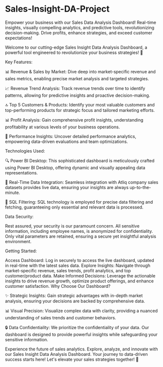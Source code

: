 # Sales-Insight-DA-Project
Empower your business with our Sales Data Analysis Dashboard! Real-time insights, visually compelling analytics, and predictive tools, revolutionizing decision-making. Drive profits, enhance strategies, and exceed customer expectations!

Welcome to our cutting-edge Sales Insight Data Analysis Dashboard, a powerful tool engineered to revolutionize your business strategies! 🚀

Key Features:

📊 Revenue & Sales by Market: Dive deep into market-specific revenue and sales metrics, enabling precise market analysis and targeted strategies.

📈 Revenue Trend Analysis: Track revenue trends over time to identify patterns, allowing for predictive insights and proactive decision-making.

🔝 Top 5 Customers & Products: Identify your most valuable customers and top-performing products for strategic focus and tailored marketing efforts.

📊 Profit Analysis: Gain comprehensive profit insights, understanding profitability at various levels of your business operations.

🚀 Performance Insights: Uncover detailed performance analytics, empowering data-driven evaluations and team optimizations.

Technologies Used:

🔍 Power BI Desktop: This sophisticated dashboard is meticulously crafted using Power BI Desktop, offering dynamic and visually appealing data representations.

🔄 Real-Time Data Integration: Seamless integration with Atliq company sales datasets provides live data, ensuring your insights are always up-to-the-minute.

💾 SQL Filtering: SQL technology is employed for precise data filtering and fetching, guaranteeing only essential and relevant data is processed.

Data Security:

Rest assured, your security is our paramount concern. All sensitive information, including employee names, is anonymized for confidentiality. Only vital parameters are retained, ensuring a secure yet insightful analysis environment.

Getting Started:

Access Dashboard: Log in securely to access the live dashboard, updated in real-time with the latest sales data.
Explore Insights: Navigate through market-specific revenue, sales trends, profit analytics, and top customer/product data.
Make Informed Decisions: Leverage the actionable insights to drive revenue growth, optimize product offerings, and enhance customer satisfaction.
Why Choose Our Dashboard?

✨ Strategic Insights: Gain strategic advantages with in-depth market analysis, ensuring your decisions are backed by comprehensive data.

📊 Visual Precision: Visualize complex data with clarity, providing a nuanced understanding of sales trends and customer behaviors.

🔒 Data Confidentiality: We prioritize the confidentiality of your data. Our dashboard is designed to provide powerful insights while safeguarding your sensitive information.

Experience the future of sales analytics. Explore, analyze, and innovate with our Sales Insight Data Analysis Dashboard. Your journey to data-driven success starts here! Let's elevate your sales strategies together! 🌟
